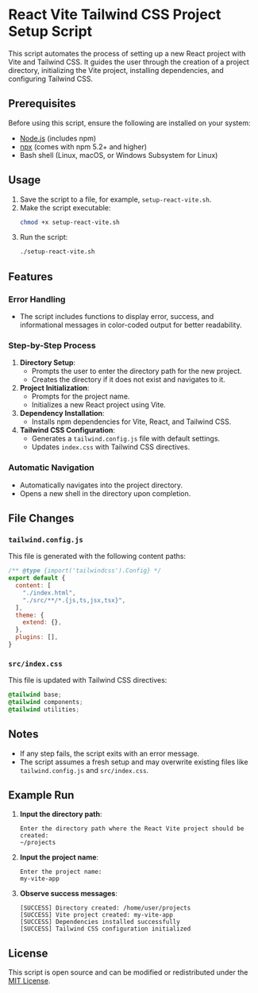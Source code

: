 # React Vite Tailwind CSS Project Setup Script

This script automates the process of setting up a new React project with Vite and Tailwind CSS. It guides the user through the creation of a project directory, initializing the Vite project, installing dependencies, and configuring Tailwind CSS.

## Prerequisites

Before using this script, ensure the following are installed on your system:

- [Node.js](https://nodejs.org/) (includes npm)
- [npx](https://www.npmjs.com/package/npx) (comes with npm 5.2+ and higher)
- Bash shell (Linux, macOS, or Windows Subsystem for Linux)

## Usage

1. Save the script to a file, for example, `setup-react-vite.sh`.
2. Make the script executable:
   ```bash
   chmod +x setup-react-vite.sh
   ```
3. Run the script:
   ```bash
   ./setup-react-vite.sh
   ```

## Features

### Error Handling
- The script includes functions to display error, success, and informational messages in color-coded output for better readability.

### Step-by-Step Process
1. **Directory Setup**:
   - Prompts the user to enter the directory path for the new project.
   - Creates the directory if it does not exist and navigates to it.
2. **Project Initialization**:
   - Prompts for the project name.
   - Initializes a new React project using Vite.
3. **Dependency Installation**:
   - Installs npm dependencies for Vite, React, and Tailwind CSS.
4. **Tailwind CSS Configuration**:
   - Generates a `tailwind.config.js` file with default settings.
   - Updates `index.css` with Tailwind CSS directives.

### Automatic Navigation
- Automatically navigates into the project directory.
- Opens a new shell in the directory upon completion.

## File Changes

### `tailwind.config.js`
This file is generated with the following content paths:
```javascript
/** @type {import('tailwindcss').Config} */
export default {
  content: [
    "./index.html",
    "./src/**/*.{js,ts,jsx,tsx}",
  ],
  theme: {
    extend: {},
  },
  plugins: [],
}
```

### `src/index.css`
This file is updated with Tailwind CSS directives:
```css
@tailwind base;
@tailwind components;
@tailwind utilities;
```

## Notes
- If any step fails, the script exits with an error message.
- The script assumes a fresh setup and may overwrite existing files like `tailwind.config.js` and `src/index.css`.

## Example Run
1. **Input the directory path**:
   ```
   Enter the directory path where the React Vite project should be created:
   ~/projects
   ```
2. **Input the project name**:
   ```
   Enter the project name:
   my-vite-app
   ```
3. **Observe success messages**:
   ```
   [SUCCESS] Directory created: /home/user/projects
   [SUCCESS] Vite project created: my-vite-app
   [SUCCESS] Dependencies installed successfully
   [SUCCESS] Tailwind CSS configuration initialized
   ```

## License

This script is open source and can be modified or redistributed under the [MIT License](https://opensource.org/licenses/MIT).

